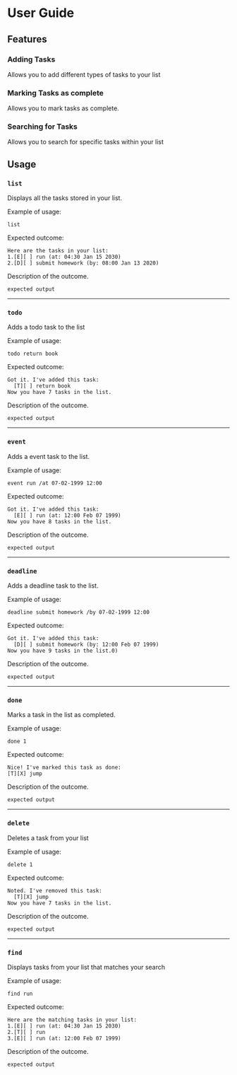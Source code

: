 # User Guide

## Features 

### Adding Tasks

Allows you to add different types of tasks to your list

### Marking Tasks as complete

Allows you to mark tasks as complete.

### Searching for Tasks

Allows you to search for specific tasks within your list

## Usage

### `list`

Displays all the tasks stored in your list.

Example of usage: 

`list`

Expected outcome:

    Here are the tasks in your list:
    1.[E][ ] run (at: 04:30 Jan 15 2030)
    2.[D][ ] submit homework (by: 08:00 Jan 13 2020)

Description of the outcome.

```
expected output
```
------------------------------------------------------
### `todo`

Adds a todo task to the list

Example of usage: 

`todo return book`

Expected outcome:

    Got it. I've added this task:
      [T][ ] return book
    Now you have 7 tasks in the list.
    
Description of the outcome.

```
expected output
```
------------------------------------------------------
### `event`

Adds a event task to the list.

Example of usage: 

`event run /at 07-02-1999 12:00`

Expected outcome:

    Got it. I've added this task:
      [E][ ] run (at: 12:00 Feb 07 1999)
    Now you have 8 tasks in the list.

Description of the outcome.

```
expected output
```
------------------------------------------------------
### `deadline`

Adds a deadline task to the list.

Example of usage: 

`deadline submit homework /by 07-02-1999 12:00`

Expected outcome:

    Got it. I've added this task:
      [D][ ] submit homework (by: 12:00 Feb 07 1999)
    Now you have 9 tasks in the list.0)

Description of the outcome.

```
expected output
```
------------------------------------------------------
### `done`

Marks a task in the list as completed.

Example of usage: 

`done 1`

Expected outcome:

    Nice! I've marked this task as done:
    [T][X] jump
    
Description of the outcome.

```
expected output
```
------------------------------------------------------
### `delete`

Deletes a task from your list

Example of usage: 

`delete 1`

Expected outcome:

    Noted. I've removed this task:
      [T][X] jump
    Now you have 7 tasks in the list.

Description of the outcome.

```
expected output
```
------------------------------------------------------
### `find` 

Displays tasks from your list that matches your search

Example of usage: 

`find run`

Expected outcome:

    Here are the matching tasks in your list:
    1.[E][ ] run (at: 04:30 Jan 15 2030)
    2.[T][ ] run
    3.[E][ ] run (at: 12:00 Feb 07 1999)

Description of the outcome.

```
expected output
```
